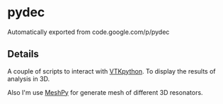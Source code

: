 # pydec
Automatically exported from code.google.com/p/pydec

## Details
A couple of scripts to interact with [VTKpython](https://github.com/Kitware/VTK). To display the results of analysis in 3D. 

Also I'm use [MeshPy](http://mathema.tician.de/software/meshpy/) for generate mesh of different 3D resonators.
